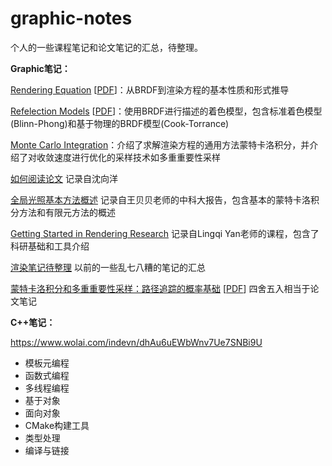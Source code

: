 # graphic-notes

个人的一些课程笔记和论文笔记的汇总，待整理。

  

  
**Graphic笔记：**  

[Rendering Equation](Rendering%20Equation.md) [[PDF](Rendering%20Equation.pdf)]：从BRDF到渲染方程的基本性质和形式推导 

[Refelection Models](Reflection%20Models.md) [[PDF](Reflection%20Models.pdf)]：使用BRDF进行描述的着色模型，包含标准着色模型(Blinn-Phong)和基于物理的BRDF模型(Cook-Torrance)



[Monte Carlo Integration](Monte%20Carlo%20Integration.md)：介绍了求解渲染方程的通用方法蒙特卡洛积分，并介绍了对收敛速度进行优化的采样技术如多重重要性采样



[如何阅读论文](ReadingPaper.md) 记录自沈向洋

[全局光照基本方法概述](Global%20illumination.md) 记录自王贝贝老师的中科大报告，包含基本的蒙特卡洛积分方法和有限元方法的概述

[Getting Started in Rendering Research](Getting%20Started%20in%20Rendering%20Research.md) 记录自Lingqi Yan老师的课程，包含了科研基础和工具介绍

[渲染笔记待整理](Rendering.md) 以前的一些乱七八糟的笔记的汇总

[蒙特卡洛积分和多重重要性采样：路径追踪的概率基础](Sampling.md) [[PDF](Sampling2021.pdf)] 四舍五入相当于论文笔记


<!-- --- -->
  

**C++笔记：**  

https://www.wolai.com/indevn/dhAu6uEWbWnv7Ue7SNBi9U

- 模板元编程
- 函数式编程
- 多线程编程
- 基于对象
- 面向对象
- CMake构建工具
- 类型处理
- 编译与链接
